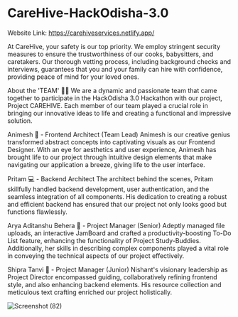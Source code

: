 # CareHive-HackOdisha-3.0

Website Link: https://carehiveservices.netlify.app/

At CareHive, your safety is our top priority. We employ stringent security measures to ensure the trustworthiness of our cooks, babysitters, and caretakers. Our thorough vetting process, including background checks and interviews, guarantees that you and your family can hire with confidence, providing peace of mind for your loved ones.

About the 'TEAM' 🙌👋
We are a dynamic and passionate team that came together to participate in the HackOdisha 3.0 Hackathon with our project, Project CAREHIVE. Each member of our team played a crucial role in bringing our innovative ideas to life and creating a functional and impressive solution.

Animesh 🎨 - Frontend Architect (Team Lead)
Animesh is our creative genius transformed abstract concepts into captivating visuals as our Frontend Designer. With an eye for aesthetics and user experience, Animesh has brought life to our project through intuitive design elements that make navigating our application a breeze, giving life to the user interface.

Pritam 💻 - Backend Architect 
The architect behind the scenes, Pritam skillfully handled backend development, user authentication, and the seamless integration of all components. His dedication to creating a robust and efficient backend has ensured that our project not only looks good but functions flawlessly.

Arya Aditanshu Behera 📁 - Project Manager (Senior)
Adeptly managed file uploads, an interactive JamBoard and crafted a productivity-boosting To-Do List feature, enhancing the functionality of Project Study-Buddies. Additionally, her skills in describing complex components played a vital role in conveying the technical aspects of our project effectively.

Shipra Tanvi 📁 - Project Manager (Junior)
Nishant's visionary leadership as Project Director encompassed guiding, collaboratively refining frontend style, and also enhancing backend elements. His resource collection and meticulous text crafting enriched our project holistically.






![Screenshot (82)](https://github.com/Pritam32/CareHive-HackOdisha-3.0/assets/95869177/77879b69-80ca-473a-97b1-3b4d472a6af9)
